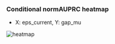 ### Conditional normAUPRC heatmap

- X: eps_current, Y: gap_mu

![heatmap](/home/elicer/project_0814_2/results/20250816-003045/holdout/conditional_heatmap_eps_current_vs_gap_mu.png)
